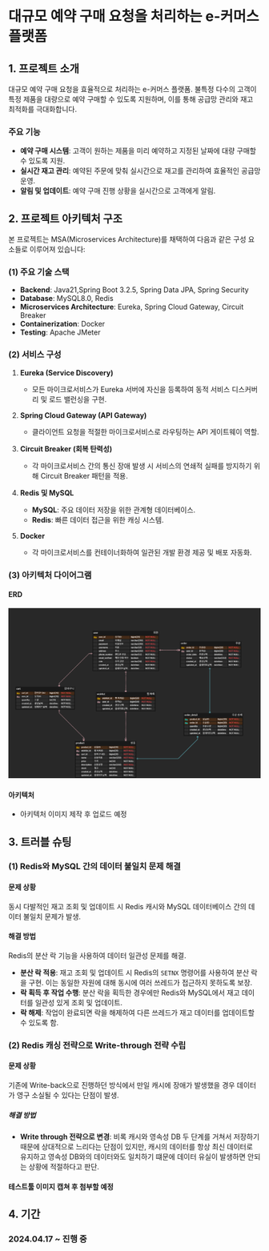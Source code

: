 # 대규모 예약 구매 요청을 처리하는 e-커머스 플랫폼
## 1. 프로젝트 소개

대규모 예약 구매 요청을 효율적으로 처리하는 e-커머스 플랫폼.
불특정 다수의 고객이 특정 제품을 대량으로 예약 구매할 수 있도록 지원하며, 이를 통해 공급망 관리와 재고 최적화를 극대화합니다.

### 주요 기능
- **예약 구매 시스템**: 고객이 원하는 제품을 미리 예약하고 지정된 날짜에 대량 구매할 수 있도록 지원.
- **실시간 재고 관리**: 예약된 주문에 맞춰 실시간으로 재고를 관리하여 효율적인 공급망 운영.
- **알림 및 업데이트**: 예약 구매 진행 상황을 실시간으로 고객에게 알림.

## 2. 프로젝트 아키텍처 구조

본 프로젝트는 MSA(Microservices Architecture)를 채택하여 다음과 같은 구성 요소들로 이루어져 있습니다:

### (1) 주요 기술 스택
- **Backend**: Java21,Spring Boot 3.2.5, Spring Data JPA, Spring Security
- **Database**: MySQL8.0, Redis
- **Microservices Architecture**: Eureka, Spring Cloud Gateway, Circuit Breaker
- **Containerization**: Docker
- **Testing**: Apache JMeter

### (2) 서비스 구성
1. **Eureka (Service Discovery)**
    - 모든 마이크로서비스가 Eureka 서버에 자신을 등록하여 동적 서비스 디스커버리 및 로드 밸런싱을 구현.

2. **Spring Cloud Gateway (API Gateway)**
    - 클라이언트 요청을 적절한 마이크로서비스로 라우팅하는 API 게이트웨이 역할.

3. **Circuit Breaker (회복 탄력성)**
    - 각 마이크로서비스 간의 통신 장애 발생 시 서비스의 연쇄적 실패를 방지하기 위해 Circuit Breaker 패턴을 적용.

4. **Redis 및 MySQL**
    - **MySQL**: 주요 데이터 저장을 위한 관계형 데이터베이스.
    - **Redis**: 빠른 데이터 접근을 위한 캐싱 시스템.

5. **Docker**
    - 각 마이크로서비스를 컨테이너화하여 일관된 개발 환경 제공 및 배포 자동화.

### (3) 아키텍처 다이어그램
#### ERD
![ERD IMAGE](./images/erd_0427.png)
#### 아키텍처
- 아키텍처 이미지 제작 후 업로드 예정

## 3. 트러블 슈팅

### (1) Redis와 MySQL 간의 데이터 불일치 문제 해결
#### 문제 상황
동시 다발적인 재고 조회 및 업데이트 시 Redis 캐시와 MySQL 데이터베이스 간의 데이터 불일치 문제가 발생.

#### 해결 방법
Redis의 분산 락 기능을 사용하여 데이터 일관성 문제를 해결.
- **분산 락 적용**: 재고 조회 및 업데이트 시 Redis의 `SETNX` 명령어를 사용하여 분산 락을 구현. 이는 동일한 자원에 대해 동시에 여러 쓰레드가 접근하지 못하도록 보장.
- **락 획득 후 작업 수행**: 분산 락을 획득한 경우에만 Redis와 MySQL에서 재고 데이터를 일관성 있게 조회 및 업데이트.
- **락 해제**: 작업이 완료되면 락을 해제하여 다른 쓰레드가 재고 데이터를 업데이트할 수 있도록 함.

### (2) Redis 캐싱 전략으로 Write-through 전략 수립

#### 문제 상황
기존에 Write-back으로 진행하던 방식에서 만일 캐시에 장애가 발생했을 경우 데이터가 영구 소실될 수 있다는 단점이 발생.

##### 해결 방법
- **Write through 전략으로 변경**: 비록 캐시와 영속성 DB 두 단계를 거쳐서 저장하기 때문에 상대적으로 느리다는 단점이 있지만, 캐시의 데이터를 항상 최신 데이터로 유지하고 영속성 DB와의 데이터와도 일치하기 떄문에 데이터 유실이 발생하면 안되는 상황에 적절하다고 판단.
#### 테스트툴 이미지 캡쳐 후 첨부할 예정

## 4. 기간
### 2024.04.17 ~ 진행 중